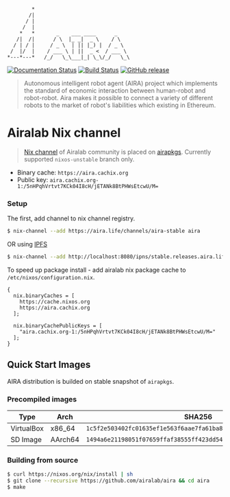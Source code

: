 
            *
           /|
          / |
         /  |
        *   *       _    ___ ____      _    
       /|  /|      / \  |_ _|  _ \    / \   
      / | / |     / _ \  | || |_) |  / _ \  
     /  |/  |    / ___ \ | ||  _ <  / ___ \ 
    *---*---*   /_/   \_\___|_| \_\/_/   \_\


[![Documentation Status](https://readthedocs.org/projects/aira/badge/?version=latest)](https://aira.readthedocs.io/en/latest/?badge=latest)
[![Build Status](https://travis-ci.org/airalab/aira.svg?branch=master)](https://travis-ci.org/airalab/aira)
[![GitHub release](https://img.shields.io/github/release/airalab/aira/all.svg)](https://github.com/airalab/aira/releases)

> Autonomous intelligent robot agent (AIRA) project which implements the standard of economic interaction between human-robot and robot-robot. Aira makes it possible to connect a variety of different robots to the market of robot's liabilities which existing in Ethereum.

Airalab Nix channel
===================

> [Nix channel](https://nixos.org/nix/manual/#sec-channels) of Airalab community is placed on [airapkgs](https://github.com/airalab/airapkgs). Currently supported `nixos-unstable` branch only.

- Binary cache: `https://aira.cachix.org`
- Public key: `aira.cachix.org-1:/5nHPqhVrtvt7KCk04I8cH/jETANk8BtPHWsEtcwU/M=`

### Setup

The first, add channel to nix channel registry.

```bash
$ nix-channel --add https://aira.life/channels/aira-stable aira
```

OR using [IPFS](https://ipfs.io)

```bash
$ nix-channel --add http://localhost:8080/ipns/stable.releases.aira.life aira
```

To speed up package install - add airalab nix package cache to `/etc/nixos/configuration.nix`.

```
{
  nix.binaryCaches = [
    https://cache.nixos.org
    https://aira.cachix.org
  ];

  nix.binaryCachePublicKeys = [
    "aira.cachix.org-1:/5nHPqhVrtvt7KCk04I8cH/jETANk8BtPHWsEtcwU/M="
  ];
}
```

Quick Start Images
------------------

AIRA distribution is builded on stable snapshot of `airapkgs`.

### Precompiled images

| Type       | Arch   | SHA256                                                             | Link |
|------------|--------|--------------------------------------------------------------------|-----------------------------------------------------------------------------------------|
| VirtualBox | x86_64 | `1c5f2e503402fc01635ef1e563f6aae7fa61ba85afba309c0774703ed77f6fd4` | [Download](https://releases.aira.life/channels/aira/unstable/610-aira-unstable/nixos-19.03pre-git-x86_64-linux.ova) |
| SD Image   | AArch64 | `1494a6e21198051f07659ffaf38555ff423dd540ddc7ce2b41f55d11dddd420a` | [Download](https://releases.aira.life/channels/aira/unstable/610-aira-unstable/nixos-sd-image-19.03pre-git-aarch64-linux.img) |

### Building from source

```bash
$ curl https://nixos.org/nix/install | sh
$ git clone --recursive https://github.com/airalab/aira && cd aira
$ make
```
